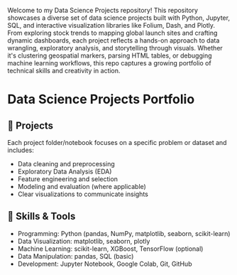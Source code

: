 Welcome to my Data Science Projects repository! This repository showcases a diverse set of data science projects built with Python, Jupyter, SQL, and interactive visualization libraries like Folium, Dash, and Plotly. From exploring stock trends to mapping global launch sites and crafting dynamic dashboards, each project reflects a hands-on approach to data wrangling, exploratory analysis, and storytelling through visuals. Whether it's clustering geospatial markers, parsing HTML tables, or debugging machine learning workflows, this repo captures a growing portfolio of technical skills and creativity in action.

# Data Science Projects Portfolio

## 📂 Projects

Each project folder/notebook focuses on a specific problem or dataset and includes:

- Data cleaning and preprocessing  
- Exploratory Data Analysis (EDA)  
- Feature engineering and selection  
- Modeling and evaluation (where applicable)  
- Clear visualizations to communicate insights  

## 🚀 Skills & Tools

- Programming: Python (pandas, NumPy, matplotlib, seaborn, scikit-learn)  
- Data Visualization: matplotlib, seaborn, plotly  
- Machine Learning: scikit-learn, XGBoost, TensorFlow (optional)  
- Data Manipulation: pandas, SQL (basic)  
- Development: Jupyter Notebook, Google Colab, Git, GitHub  
 

